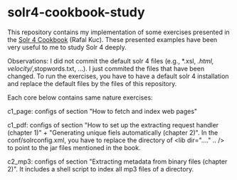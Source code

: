solr4-cookbook-study
====================

This repository contains my implementation of some exercises presented in the [Solr 4 Cookbook](http://www.amazon.com/Apache-Solr-4-Cookbook-ebook/dp/B00AO2VXC8) (Rafal Kuc).
These presented examples have been very useful to me to study Solr 4 deeply.

Observations: I did not commit the default solr 4 files (e.g., *.xsl, *.html, velocity/*,stopwords.txt, ...). I just commited the files that have been changed. To run the exercises, you have to have a default solr 4 installation and replace the default files by the files of this repository.

Each core below contains same nature exercises:

c1_page: configs of section "How to fetch and index web pages"

c1_pdf: configs of section "How to set up the extracting request handler (chapter 1)" + "Generating unique fiels automatically (chapter 2)". In the conf/solrconfig.xml, you have to replace the directory of <lib dir="...." .. /> to point to the jar files mentioned in the book.

c2_mp3: configs of section "Extracting metadata from binary files (chapter 2)". It includes a shell script to index all mp3 files of a directory.
